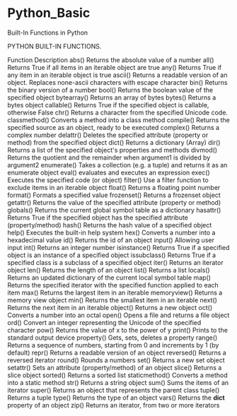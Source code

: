 # Python_Basic
Built-In Functions in Python

PYTHON BUILT-IN FUNCTIONS.

Function	              Description
abs()	          Returns the absolute value of a number
all()          	Returns True if all items in an iterable object are true
any()          	Returns True if any item in an iterable object is true
ascii()         Returns a readable version of an object. Replaces none-ascii characters with escape character
bin()	          Returns the binary version of a number
bool()          Returns the boolean value of the specified object
bytearray()     Returns an array of bytes
bytes()         Returns a bytes object
callable()	    Returns True if the specified object is callable, otherwise False
chr()	          Returns a character from the specified Unicode code.
classmethod()   Converts a method into a class method
compile()       Returns the specified source as an object, ready to be executed
complex()       Returns a complex number
delattr()       Deletes the specified attribute (property or method) from the specified object
dict()          Returns a dictionary (Array)
dir()	          Returns a list of the specified object's properties and methods
divmod()	      Returns the quotient and the remainder when argument1 is divided by argument2
enumerate()	    Takes a collection (e.g. a tuple) and returns it as an enumerate object
eval()          evaluates and executes an expression
exec()	        Executes the specified code (or object)
filter()        Use a filter function to exclude items in an iterable object
float()         Returns a floating point number
format()	      Formats a specified value
frozenset()     Returns a frozenset object
getattr()       Returns the value of the specified attribute (property or method)
globals()	      Returns the current global symbol table as a dictionary
hasattr()	      Returns True if the specified object has the specified attribute (property/method)
hash()          Returns the hash value of a specified object
help()	        Executes the built-in help system
hex()	          Converts a number into a hexadecimal value
id()	          Returns the id of an object
input()	        Allowing user input
int()	          Returns an integer number
isinstance()	  Returns True if a specified object is an instance of a specified object
issubclass()	  Returns True if a specified class is a subclass of a specified object
iter()	        Returns an iterator object
len()	          Returns the length of an object
list()	        Returns a list
locals()	      Returns an updated dictionary of the current local symbol table
map()	          Returns the specified iterator with the specified function applied to each item
max()	          Returns the largest item in an iterable
memoryview()	  Returns a memory view object
min()	          Returns the smallest item in an iterable
next()	        Returns the next item in an iterable
object()	      Returns a new object
oct()	          Converts a number into an octal
open()	        Opens a file and returns a file object
ord()	          Convert an integer representing the Unicode of the specified character
pow()	          Returns the value of x to the power of y
print()	        Prints to the standard output device
property()	    Gets, sets, deletes a property
range()	        Returns a sequence of numbers, starting from 0 and increments by 1 (by default)
repr()	        Returns a readable version of an object
reversed()	    Returns a reversed iterator
round()	        Rounds a numbers
set()	          Returns a new set object
setattr()	      Sets an attribute (property/method) of an object
slice()	        Returns a slice object
sorted()	      Returns a sorted list
staticmethod()	Converts a method into a static method
str()	          Returns a string object
sum()	          Sums the items of an iterator
super()	        Returns an object that represents the parent class
tuple()	        Returns a tuple
type()	        Returns the type of an object
vars()	        Returns the __dict__ property of an object
zip()	          Returns an iterator, from two or more iterators

